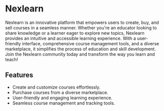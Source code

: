 # Nexlearn

Nexlearn is an innovative platform that empowers users to create, buy, and sell courses in a seamless manner. Whether you're an educator looking to share knowledge or a learner eager to explore new topics, Nexlearn provides an intuitive and accessible learning experience. With a user-friendly interface, comprehensive course management tools, and a diverse marketplace, it simplifies the process of education and skill development. Join the Nexlearn community today and transform the way you learn and teach!

## Features
- Create and customize courses effortlessly.
- Purchase courses from a diverse marketplace.
- User-friendly and engaging learning experience.
- Seamless course management and tracking tools.

